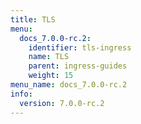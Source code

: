 ```yaml
---
title: TLS
menu:
  docs_7.0.0-rc.2:
    identifier: tls-ingress
    name: TLS
    parent: ingress-guides
    weight: 15
menu_name: docs_7.0.0-rc.2
info:
  version: 7.0.0-rc.2
---
```


